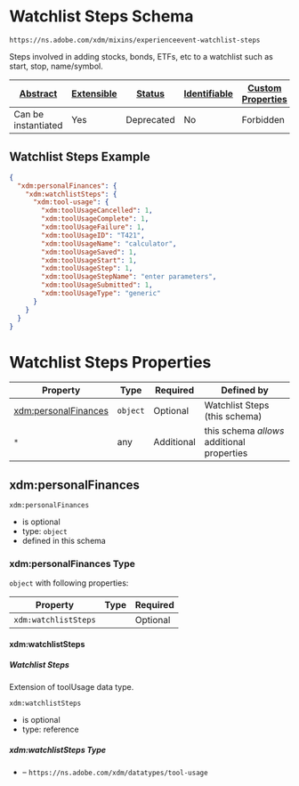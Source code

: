 
# Watchlist Steps Schema

```
https://ns.adobe.com/xdm/mixins/experienceevent-watchlist-steps
```

Steps involved in adding stocks, bonds, ETFs, etc to a watchlist such as start, stop, name/symbol.

| [Abstract](../../../abstract.md) | [Extensible](../../../extensions.md) | [Status](../../../status.md) | [Identifiable](../../../id.md) | [Custom Properties](../../../extensions.md) | [Additional Properties](../../../extensions.md) | Defined In |
|----------------------------------|--------------------------------------|------------------------------|--------------------------------|---------------------------------------------|-------------------------------------------------|------------|
| Can be instantiated | Yes | Deprecated | No | Forbidden | Permitted | [fieldgroups/deprecated/experienceevent-watchlist-steps.schema.json](fieldgroups/deprecated/experienceevent-watchlist-steps.schema.json) |

## Watchlist Steps Example
```json
{
  "xdm:personalFinances": {
    "xdm:watchlistSteps": {
      "xdm:tool-usage": {
        "xdm:toolUsageCancelled": 1,
        "xdm:toolUsageComplete": 1,
        "xdm:toolUsageFailure": 1,
        "xdm:toolUsageID": "T421",
        "xdm:toolUsageName": "calculator",
        "xdm:toolUsageSaved": 1,
        "xdm:toolUsageStart": 1,
        "xdm:toolUsageStep": 1,
        "xdm:toolUsageStepName": "enter parameters",
        "xdm:toolUsageSubmitted": 1,
        "xdm:toolUsageType": "generic"
      }
    }
  }
}
```

# Watchlist Steps Properties

| Property | Type | Required | Defined by |
|----------|------|----------|------------|
| [xdm:personalFinances](#xdmpersonalfinances) | `object` | Optional | Watchlist Steps (this schema) |
| `*` | any | Additional | this schema *allows* additional properties |

## xdm:personalFinances


`xdm:personalFinances`
* is optional
* type: `object`
* defined in this schema

### xdm:personalFinances Type


`object` with following properties:


| Property | Type | Required |
|----------|------|----------|
| `xdm:watchlistSteps`|  | Optional |



#### xdm:watchlistSteps
##### Watchlist Steps

Extension of toolUsage data type.

`xdm:watchlistSteps`
* is optional
* type: reference

##### xdm:watchlistSteps Type


* []() – `https://ns.adobe.com/xdm/datatypes/tool-usage`









